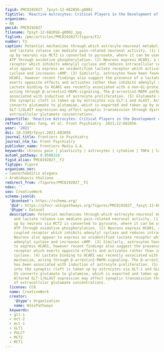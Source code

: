 ```yaml
---
figid: PMC8192827__fpsyt-12-682056-g0002
figtitle: 'Reactive Astrocytes: Critical Players in the Development of Chronic Pain'
organisms:
- NA
pmcid: PMC8192827
filename: fpsyt-12-682056-g0002.jpg
figlink: /pmc/articles/PMC8192827/figure/F2/
number: F2
caption: Potential mechanisms through which astrocyte-neuronal metabolic coupling
  and lactate release can mediate pain-related neuronal activity. (1) Lactate taken
  up by neurons via MCT2 is converted to pyruvate, where it can be used to generate
  ATP through oxidative phosphorylation. (2) Neurons express HCAR1, a Gi-protein coupled
  receptor which inhibits adenylyl cyclase and reduces intracellular cAMP. Neurons
  also appear to express an unidentified lactate receptor which activates adenylyl
  cyclase and increases cAMP. (3) Similarly, astrocytes have been found to express
  HCAR1, however recent findings also suggest the presence of a lactate receptor which
  exerts opposite effects and activates rather than inhibits adenylyl cyclase. (4)
  Lactate binding to HCAR1 was recently associated with a non-Gi-protein mechanism,
  acting through β-arrestin2-MAPK-signaling. The β-arrestin2-MAPK pathway has been
  associated with induction of astrocyte proliferation. (5) Glutamate released into
  the synaptic cleft is taken up by astrocytes via GLT-1 and GLAST. Astrocytic GS
  converts glutamate to glutamine, which is exported and taken up by neurons. Altered
  GLT-1/GLAST expression may affect synaptic transmission through dysregulation of
  extracellular glutamate concentrations.
papertitle: 'Reactive Astrocytes: Critical Players in the Development of Chronic Pain.'
reftext: James Tang, et al. Front Psychiatry. 2021;12:682056.
year: '2021'
doi: 10.3389/fpsyt.2021.682056
journal_title: Frontiers in Psychiatry
journal_nlm_ta: Front Psychiatry
publisher_name: Frontiers Media S.A.
keywords: chronic pain | plasticity | astrocytes | cytokine | TNFα | lactate | gliotransmission
automl_pathway: 0.9508324
figid_alias: PMC8192827__F2
figtype: Figure
organisms_ner:
- Caenorhabditis elegans
- Arabidopsis thaliana
redirect_from: /figures/PMC8192827__F2
ndex: ''
seo: CreativeWork
schema-jsonld:
  '@context': https://schema.org/
  '@id': https://pfocr.wikipathways.org/figures/PMC8192827__fpsyt-12-682056-g0002.html
  '@type': Dataset
  description: Potential mechanisms through which astrocyte-neuronal metabolic coupling
    and lactate release can mediate pain-related neuronal activity. (1) Lactate taken
    up by neurons via MCT2 is converted to pyruvate, where it can be used to generate
    ATP through oxidative phosphorylation. (2) Neurons express HCAR1, a Gi-protein
    coupled receptor which inhibits adenylyl cyclase and reduces intracellular cAMP.
    Neurons also appear to express an unidentified lactate receptor which activates
    adenylyl cyclase and increases cAMP. (3) Similarly, astrocytes have been found
    to express HCAR1, however recent findings also suggest the presence of a lactate
    receptor which exerts opposite effects and activates rather than inhibits adenylyl
    cyclase. (4) Lactate binding to HCAR1 was recently associated with a non-Gi-protein
    mechanism, acting through β-arrestin2-MAPK-signaling. The β-arrestin2-MAPK pathway
    has been associated with induction of astrocyte proliferation. (5) Glutamate released
    into the synaptic cleft is taken up by astrocytes via GLT-1 and GLAST. Astrocytic
    GS converts glutamate to glutamine, which is exported and taken up by neurons.
    Altered GLT-1/GLAST expression may affect synaptic transmission through dysregulation
    of extracellular glutamate concentrations.
  license: CC0
  name: CreativeWork
  creator:
    '@type': Organization
    name: WikiPathways
  keywords:
  - glt-1
  - mct-2
  - mct-1
  - GLT1
  - PGLCT
  - MCT2
  - MCT1
---
```


